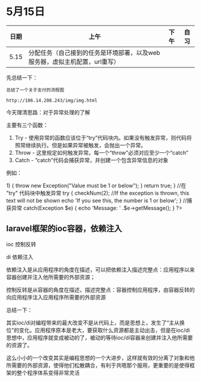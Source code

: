 # 5月15日 #
日期 | 上午 |  下午  | 自习
--- | --- | ---| ---
5.15 | 分配任务（自己接到的任务是环境部署，以及web服务器，虚拟主机配置，url重写） |  | 

先总结一下：

	总结了一个关于支付的流程图

	http://106.14.208.243/img/img.html


今天理清思路：对于异常处理的了解


主要有三个函数：

1. Try - 使用异常的函数应该位于“try”代码块内。如果没有触发异常，则代码将照常继续执行。但是如果异常被触发，会抛出一个异常。
2. Throw - 这里规定如何触发异常。每一个“throw”必须对应至少一个“catch”
3. Catch - “catch”代码会捕获异常，并创建一个包含异常信息的对象

例如：

<?php

//创建可抛出一个异常的函数

function checkNum($number)

 {

 if($number>1)

  {

  throw new Exception("Value must be 1 or below");

  }

 return true;

 }


//在 "try" 代码块中触发异常

try

 {

 checkNum(2);

 //If the exception is thrown, this text will not be shown

 echo 'If you see this, the number is 1 or below';

 }

//捕获异常

catch(Exception $e)

 {

 echo 'Message: ' .$e->getMessage();

 }

?>

## laravel框架的ioc容器，依赖注入 ##

ioc  控制反转

di   依赖注入

依赖注入是从应用程序的角度在描述，可以把依赖注入描述完整点：应用程序以来容器创建并注入他所需要的外部资源；

控制反转是从容器的角度在描述，描述完整点：容器控制应用程序，由容器反转的向应用程序注入应用程序所需要的外部资源


总结一下：

其实ioc/di对编程带来的最大改变不是从代码上，而是思想上，发生了“主从换位”的变化。应用程序原本是老大，要获取什么资源都是主动出击，但是在ioc/di思想中，应用程序就变成被动的了，被动的等待ioc/di容器来创建并注入他所需要的资源了。

这么小小的一个改变其实是编程思想的一个大进步，这样就有效的分离了对象和他所需要的外部资源，使得他们松散耦合，有利于共嗯那个服用，更重要的是使得框架的整个程序体系变得非常灵活







